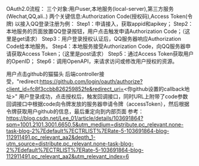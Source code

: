 OAuth2.0流程：
三个对象:用户user,本地服务(local-server),第三方服务(Wechat,QQ,ali..)
两个关键信息:Authorization Code(授权码),Access Token(令牌)
以接入QQ登录注册为例：
Step1：申请接入，获取appid和apikey；
Step2：本地服务的页面放置QQ登录按钮，用户点击触发申请Authorization Code；（这里是get请求）
Step3：用户登录授权认证后，QQ服务器响应Authorization Code给本地服务。
Step4：本地服务接受Authorization Code，向QQ服务器申请获取Access Token；（这里是post请求）
Step5：通过Access Token获取用户的OpenID；
Step6：调用OpenAPI，来请求访问或修改用户授权的资源。

用户点击github的猫猫头
后端controller接受，"redirect:https://github.com/login/oauth/authorize?client_id=fc8f3ccbb826259852fe&redirect_uri=<你github设置的callback地址>"
用户登录成功，点击授权后，触发回调接口，同时URL上附带了code参数
回调接口中根据code向令牌发放的服务器申请令牌（accessToken），然后根据令牌获取用户github的信息，最后重定向到内部页面
参考：https://blog.csdn.net/Lee_01/article/details/103691864?spm=1001.2101.3001.6650.5&utm_medium=distribute.pc_relevant.none-task-blog-2%7Edefault%7ECTRLIST%7ERate-5-103691864-blog-112911491.pc_relevant_aa2&depth_1-utm_source=distribute.pc_relevant.none-task-blog-2%7Edefault%7ECTRLIST%7ERate-5-103691864-blog-112911491.pc_relevant_aa2&utm_relevant_index=6
